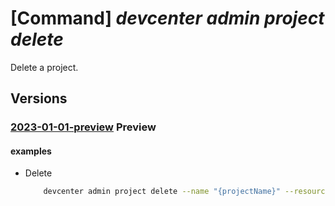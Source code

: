 # [Command] _devcenter admin project delete_

Delete a project.

## Versions

### [2023-01-01-preview](/Resources/mgmt-plane/L3N1YnNjcmlwdGlvbnMve30vcmVzb3VyY2Vncm91cHMve30vcHJvdmlkZXJzL21pY3Jvc29mdC5kZXZjZW50ZXIvcHJvamVjdHMve30=/2023-01-01-preview.xml) **Preview**

<!-- mgmt-plane /subscriptions/{}/resourcegroups/{}/providers/microsoft.devcenter/projects/{} 2023-01-01-preview -->

#### examples

- Delete
    ```bash
        devcenter admin project delete --name "{projectName}" --resource-group "rg1"
    ```
